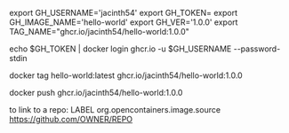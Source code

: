 export GH_USERNAME='jacinth54'
export GH_TOKEN=
export GH_IMAGE_NAME='hello-world'
export GH_VER='1.0.0'
export TAG_NAME="ghcr.io/jacinth54/hello-world:1.0.0"

echo $GH_TOKEN | docker login ghcr.io -u $GH_USERNAME --password-stdin

docker tag hello-world:latest ghcr.io/jacinth54/hello-world:1.0.0

docker push ghcr.io/jacinth54/hello-world:1.0.0

to link to a repo: LABEL org.opencontainers.image.source https://github.com/OWNER/REPO